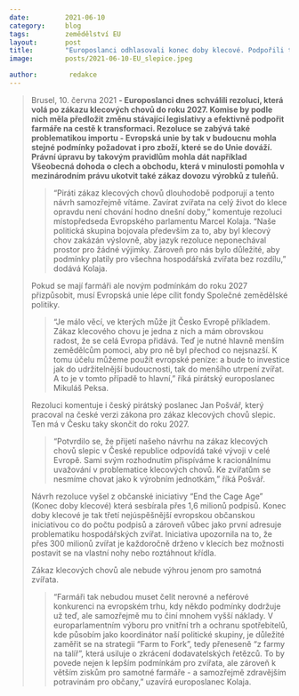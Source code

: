 ```yaml
---
date:         2021-06-10
category:     blog
tags:         zemědělství EU 
layout:       post
title:        "Europoslanci odhlasovali konec doby klecové. Podpořili tak iniciativu více než 1,6 milionů lidí"
image:        posts/2021-06-10-EU_slepice.jpeg

author:        redakce
---  
```


> Brusel, 10. června 2021 **- Europoslanci dnes schválili rezoluci, která volá po zákazu klecových chovů do roku 2027. Komise by podle nich měla předložit změnu stávající legislativy a efektivně podpořit farmáře na cestě k transformaci. Rezoluce se zabývá také problematikou importu - Evropská unie by tak v budoucnu mohla stejné podmínky požadovat i pro zboží, které se do Unie dováží. Právní úpravu by takovým pravidlům mohla dát například Všeobecná dohoda o clech a obchodu, která v minulosti pomohla v mezinárodním právu ukotvit také zákaz dovozu výrobků z tuleňů.**
>
> > “Piráti zákaz klecových chovů dlouhodobě podporují a tento návrh samozřejmě vítáme. Zavírat zvířata na celý život do klece opravdu není chování hodno dnešní doby,” komentuje rezoluci místopředseda Evropského parlamentu Marcel Kolaja. “Naše politická skupina bojovala především za to, aby byl klecový chov zakázán výslovně, aby jazyk rezoluce neponechával prostor pro žádné výjimky. Zároveň pro nás bylo důležité, aby podmínky platily pro všechna hospodářská zvířata bez rozdílu,” dodává Kolaja.
>
> Pokud se mají farmáři ale novým podmínkám do roku 2027 přizpůsobit, musí Evropská unie lépe cílit fondy Společné zemědělské politiky.
>
> > “Je málo věcí, ve kterých může jít Česko Evropě příkladem. Zákaz klecového chovu je jedna z nich a mám obrovskou radost, že se celá Evropa přidává. Teď je nutné hlavně menším zemědělcům pomoci, aby pro ně byl přechod co nejsnazší. K tomu účelu můžeme použít evropské peníze: a bude to investice jak do udržitelnější budoucnosti, tak do menšího utrpení zvířat. A to je v tomto případě to hlavní,” říká pirátský europoslanec Mikuláš Peksa.
>
> Rezoluci komentuje i český pirátský poslanec Jan Pošvář, který pracoval na české verzi zákona pro zákaz klecových chovů slepic. Ten má v Česku taky skončit do roku 2027.
>
> > “Potvrdilo se, že přijetí našeho návrhu na zákaz klecových chovů slepic v České republice odpovídá také vývoji v celé Evropě. Sami svým rozhodnutím přispíváme k racionálnímu uvažování v problematice klecových chovů. Ke zvířatům se nesmíme chovat jako k výrobním jednotkám,” říká Pošvář.
>
> Návrh rezoluce vyšel z občanské iniciativy “End the Cage Age” (Konec doby klecové) která sesbírala přes 1,6 milionů podpisů. Konec doby klecové je tak třetí nejúspěšnější evropskou občanskou iniciativou co do počtu podpisů a zároveň vůbec jako první adresuje problematiku hospodářských zvířat. Iniciativa upozornila na to, že přes 300 milionů zvířat je každoročně drženo v klecích bez možnosti postavit se na vlastní nohy nebo roztáhnout křídla.
>
> Zákaz klecových chovů ale nebude výhrou jenom pro samotná zvířata.
>
> > “Farmáři tak nebudou muset čelit nerovné a neférové konkurenci na evropském trhu, kdy někdo podmínky dodržuje už teď, ale samozřejmě mu to činí mnohem vyšší náklady. V europarlamentním výboru pro vnitřní trh a ochranu spotřebitelů, kde působím jako koordinátor naší politické skupiny, je důležité zaměřit se na strategii “Farm to Fork”, tedy přeneseně “z farmy na talíř”, která usiluje o zkrácení dodavatelských řetězců. To by povede nejen k lepším podmínkám pro zvířata, ale zároveň k větším ziskům pro samotné farmáře - a samozřejmě zdravějším potravinám pro občany,” uzavírá europoslanec Kolaja.